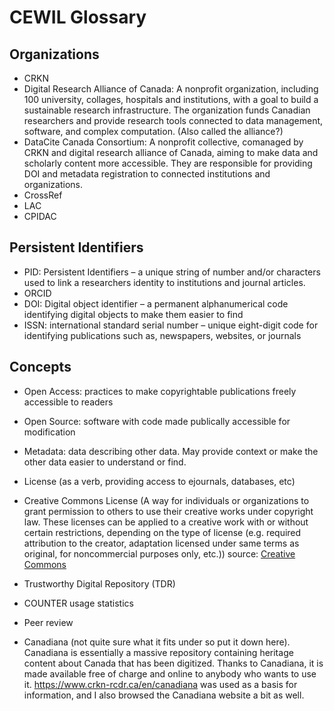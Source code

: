 # CEWIL Glossary


## Organizations

- CRKN
- Digital Research Alliance of Canada: A nonprofit organization, including 100 university, collages, hospitals and institutions, with a goal to build a sustainable research infrastructure.  The organization funds Canadian researchers and provide research tools connected to data management, software, and complex computation. (Also called the alliance?)
- DataCite Canada Consortium: A nonprofit collective, comanaged by CRKN and digital research alliance of Canada, aiming to make data and scholarly content more accessible. They are responsible for providing DOI and metadata registration to connected institutions and organizations.
- CrossRef
- LAC
- CPIDAC

## Persistent Identifiers

- PID: Persistent Identifiers – a unique string of number and/or characters used to link a researchers identity to institutions and journal articles.  
- ORCID
- DOI: Digital object identifier – a permanent alphanumerical code identifying digital objects to make them easier to find
- ISSN: international standard serial number – unique eight-digit code for identifying publications such as, newspapers, websites, or journals

## Concepts

- Open Access: practices to make copyrightable publications freely accessible to readers
- Open Source: software with code made publically accessible for modification 
- Metadata: data describing other data. May provide context or make the other data easier to understand or find.
- License (as a verb, providing access to ejournals, databases, etc)
- Creative Commons License (A way for individuals or organizations to grant permission to others to use their creative works under copyright law. These licenses can be applied to a creative work with or without certain restrictions, depending on the type of license (e.g. required attribution to the creator, adaptation licensed under same terms as original, for noncommercial purposes only, etc.)) source: [Creative Commons](https://creativecommons.org/share-your-work/cclicenses/)
- Trustworthy Digital Repository (TDR)
- COUNTER usage statistics
- Peer review

- Canadiana (not quite sure what it fits under so put it down here). Canadiana is essentially a massive repository containing heritage content about Canada that has been digitized. Thanks to Canadiana, it is made available free of charge and online to anybody who wants to use it. https://www.crkn-rcdr.ca/en/canadiana was used as a basis for information, and I also browsed the Canadiana website a bit as well.